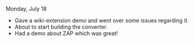 Monday, July 18

- Gave a wiki-extension demo and went over some issues regarding it. 
- About to start building the converter.
- Had a demo about ZAP which was great!